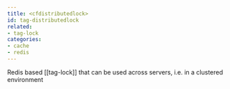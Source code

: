 ```yaml
---
title: <cfdistributedlock>
id: tag-distributedlock
related:
- tag-lock
categories:
- cache
- redis
---
```


Redis based [[tag-lock]] that can be used across servers, i.e. in a clustered environment
